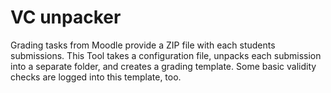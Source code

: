 VC unpacker
===========


Grading tasks from Moodle provide a ZIP file with each students submissions.
This Tool takes a configuration file, unpacks each submission into a separate folder, and creates a grading template. 
Some basic validity checks are logged into this template, too.
